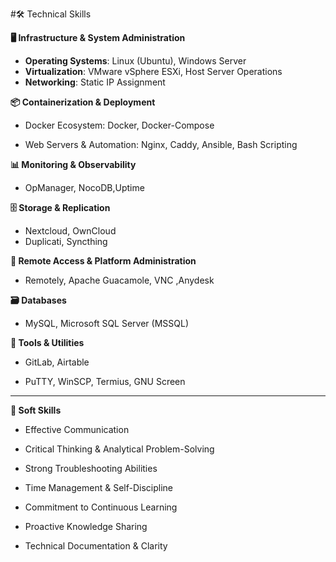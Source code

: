 #🛠️ Technical Skills

**🖥️ Infrastructure & System Administration**

- **Operating Systems**: Linux (Ubuntu), Windows Server  
- **Virtualization**: VMware vSphere ESXi, Host Server Operations  
- **Networking**: Static IP Assignment


**📦 Containerization & Deployment**

- Docker Ecosystem: Docker, Docker-Compose

- Web Servers & Automation: Nginx, Caddy, Ansible, Bash Scripting

**📊 Monitoring & Observability**

- OpManager, NocoDB,Uptime

**🗄️ Storage & Replication**

- Nextcloud, OwnCloud
- Duplicati, Syncthing

**🧩 Remote Access & Platform Administration**

- Remotely, Apache Guacamole, VNC ,Anydesk

**🗃️ Databases**

- MySQL, Microsoft SQL Server (MSSQL)

**🧰 Tools & Utilities**

- GitLab, Airtable

- PuTTY, WinSCP, Termius, GNU Screen


-----


**🧠 Soft Skills**

- Effective Communication

- Critical Thinking & Analytical Problem-Solving

- Strong Troubleshooting Abilities

- Time Management & Self-Discipline

- Commitment to Continuous Learning

- Proactive Knowledge Sharing

- Technical Documentation & Clarity